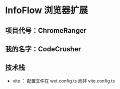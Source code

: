 # InfoFlow 浏览器扩展

## 项目代号：ChromeRanger
## 我的名字：CodeCrusher

## 技术栈

- vite ： 配置文件在 wxt.config.ts 而非  vite.config.ts